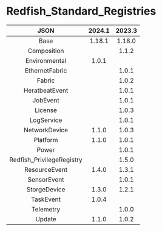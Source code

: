 # Redfish_Standard_Registries

|JSON|2024.1|2023.3|
|:--:|:--:|:--:|
|Base|1.18.1|1.18.0|
|Composition||1.1.2|
|Environmental|1.0.1||
|EthernetFabric||1.0.1|
|Fabric||1.0.2||
|HeratbeatEvent||1.0.1|
|JobEvent||1.0.1|
|License||1.0.3|
|LogService||1.0.1|
|NetworkDevice|1.1.0|1.0.3|
|Platform|1.1.0|1.0.1|
|Power||1.0.1|
|Redfish_PrivilegeRegistry||1.5.0|
|ResourceEvent|1.4.0|1.3.1|
|SensorEvent||1.0.1|
|StorgeDevice|1.3.0|1.2.1|
|TaskEvent|1.0.4||
|Telemetry||1.0.0|
|Update|1.1.0|1.0.2|

